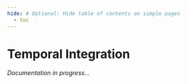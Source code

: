 ```yaml
---
hide: # Optional: Hide table of contents on simple pages
  - toc
---
```


# Temporal Integration

*Documentation in progress...*
